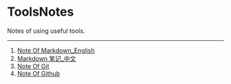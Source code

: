 # ToolsNotes

Notes of using useful tools.

***

1. [Note Of Markdown_English](https://github.com/Tenphun0503/ToolsNotes/blob/main/Markdown/Markdown_en.md)  
2. [Markdown 笔记_中文](https://github.com/Tenphun0503/ToolsNotes/blob/main/Markdown/Markdown_cn.md)
3. [Note Of Git](https://github.com/Tenphun0503/ToolsNotes/blob/main/Git%26GitHub/Git.md)  
4. [Note Of Github](https://github.com/Tenphun0503/ToolsNotes/blob/main/Git%26GitHub/Github.md)


